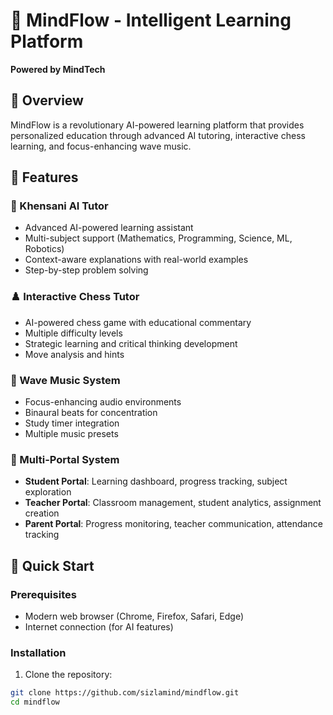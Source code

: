 # 🧠 MindFlow - Intelligent Learning Platform

**Powered by MindTech**

## 🌟 Overview

MindFlow is a revolutionary AI-powered learning platform that provides personalized education through advanced AI tutoring, interactive chess learning, and focus-enhancing wave music.

## 🎯 Features

### 🤖 Khensani AI Tutor
- Advanced AI-powered learning assistant
- Multi-subject support (Mathematics, Programming, Science, ML, Robotics)
- Context-aware explanations with real-world examples
- Step-by-step problem solving

### ♟️ Interactive Chess Tutor
- AI-powered chess game with educational commentary
- Multiple difficulty levels
- Strategic learning and critical thinking development
- Move analysis and hints

### 🎵 Wave Music System
- Focus-enhancing audio environments
- Binaural beats for concentration
- Study timer integration
- Multiple music presets

### 👥 Multi-Portal System
- **Student Portal**: Learning dashboard, progress tracking, subject exploration
- **Teacher Portal**: Classroom management, student analytics, assignment creation
- **Parent Portal**: Progress monitoring, teacher communication, attendance tracking

## 🚀 Quick Start

### Prerequisites
- Modern web browser (Chrome, Firefox, Safari, Edge)
- Internet connection (for AI features)

### Installation
1. Clone the repository:
```bash
git clone https://github.com/sizlamind/mindflow.git
cd mindflow